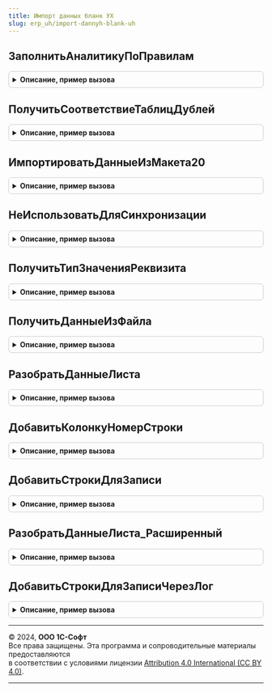 ```yaml
---
title: Импорт данных бланк УХ
slug: erp_uh/import-dannyh-blank-uh
---
```



## ЗаполнитьАналитикуПоПравилам
<details style="margin: 1em 0; padding: 0.5em; border: 1px solid #ccc; border-radius: 6px;">

<summary style="font-weight: bold; cursor: pointer;">Описание, пример вызова</summary>

```bsl

Функция ЗаполнитьАналитикуПоПравилам(ОбъектРасчета,ТаблицаДанных,ПравилаИспользованияПолей,МассивАналитик, Организация = Неопределено) Экспорт
```

Пример вызова
```bsl
Результат = ИмпортДанныхБланкУХ.ЗаполнитьАналитикуПоПравилам(ОбъектРасчета, ТаблицаДанных, ПравилаИспользованияПолей, МассивАналитик, Организация);
```
</details>

## ПолучитьСоответствиеТаблицДублей
<details style="margin: 1em 0; padding: 0.5em; border: 1px solid #ccc; border-radius: 6px;">

<summary style="font-weight: bold; cursor: pointer;">Описание, пример вызова</summary>

```bsl

Функция ПолучитьСоответствиеТаблицДублей(ТабРезультат,ТабГруппировкиДубли) Экспорт
```

Пример вызова
```bsl
Результат = ИмпортДанныхБланкУХ.ПолучитьСоответствиеТаблицДублей(ТабРезультат, ТабГруппировкиДубли) 
```
</details>

## ИмпортироватьДанныеИзМакета20
<details style="margin: 1em 0; padding: 0.5em; border: 1px solid #ccc; border-radius: 6px;">

<summary style="font-weight: bold; cursor: pointer;">Описание, пример вызова</summary>

```bsl

////////////////////////////////////////////////////////////////////////////////////////////////////////////
// Импорт бланка с произвольным количеством колонок (редакция 3.0)
//

Функция ИмпортироватьДанныеИзМакета20(ОбъектРасчета,ЭтаФорма = Неопределено) Экспорт
```

Пример вызова
```bsl
Результат = ИмпортДанныхБланкУХ.ИмпортироватьДанныеИзМакета20(ОбъектРасчета, ЭтаФорма);
```
</details>

## НеИспользоватьДляСинхронизации
<details style="margin: 1em 0; padding: 0.5em; border: 1px solid #ccc; border-radius: 6px;">

<summary style="font-weight: bold; cursor: pointer;">Описание, пример вызова</summary>

```bsl

Функция НеИспользоватьДляСинхронизации(ВидАналитики,ИмяРеквизита) Экспорт
```

Пример вызова
```bsl
Результат = ИмпортДанныхБланкУХ.НеИспользоватьДляСинхронизации(ВидАналитики, ИмяРеквизита) 
```
</details>

## ПолучитьТипЗначенияРеквизита
<details style="margin: 1em 0; padding: 0.5em; border: 1px solid #ccc; border-radius: 6px;">

<summary style="font-weight: bold; cursor: pointer;">Описание, пример вызова</summary>

```bsl

Функция ПолучитьТипЗначенияРеквизита(ОбъектМетаданных,ИмяРеквизита) Экспорт
```

Пример вызова
```bsl
Результат = ИмпортДанныхБланкУХ.ПолучитьТипЗначенияРеквизита(ОбъектМетаданных, ИмяРеквизита));
```
</details>

## ПолучитьДанныеИзФайла
<details style="margin: 1em 0; padding: 0.5em; border: 1px solid #ccc; border-radius: 6px;">

<summary style="font-weight: bold; cursor: pointer;">Описание, пример вызова</summary>

```bsl

Процедура ПолучитьДанныеИзФайла(ОбъектРасчета,ТаблицаСтрок,ТаблицаПоказателей,СтруктураДанных,ЭтаФорма = Неопределено) Экспорт
```

Пример вызова
```bsl
ИмпортДанныхБланкУХ.ПолучитьДанныеИзФайла(ОбъектРасчета, ТаблицаСтрок, ТаблицаПоказателей, СтруктураДанных, ЭтаФорма);
```
</details>

## РазобратьДанныеЛиста
<details style="margin: 1em 0; padding: 0.5em; border: 1px solid #ccc; border-radius: 6px;">

<summary style="font-weight: bold; cursor: pointer;">Описание, пример вызова</summary>

```bsl

Процедура РазобратьДанныеЛиста(ОбъектРасчета,ExcelApplication,Sheet,ТаблицаСтрок,ТаблицаПоказателей,СтруктураДанных) Экспорт
```

Пример вызова
```bsl
ИмпортДанныхБланкУХ.РазобратьДанныеЛиста(ОбъектРасчета, ExcelApplication, Sheet, ТаблицаСтрок, ТаблицаПоказателей, СтруктураДанных));
```
</details>

## ДобавитьКолонкуНомерСтроки
<details style="margin: 1em 0; padding: 0.5em; border: 1px solid #ccc; border-radius: 6px;">

<summary style="font-weight: bold; cursor: pointer;">Описание, пример вызова</summary>

```bsl

Процедура ДобавитьКолонкуНомерСтроки(ТаблицаДанных) Экспорт
```

Пример вызова
```bsl
ИмпортДанныхБланкУХ.ДобавитьКолонкуНомерСтроки(ТаблицаДанных));
```
</details>

## ДобавитьСтрокиДляЗаписи
<details style="margin: 1em 0; padding: 0.5em; border: 1px solid #ccc; border-radius: 6px;">

<summary style="font-weight: bold; cursor: pointer;">Описание, пример вызова</summary>

```bsl

Процедура ДобавитьСтрокиДляЗаписи(ОбъектРасчета,ОбработкаОбъект,ТаблицаПоказателей,ПоказателиСтроки,ТаблицаРаскрытий=Неопределено) Экспорт
```

Пример вызова
```bsl
ИмпортДанныхБланкУХ.ДобавитьСтрокиДляЗаписи(ОбъектРасчета, ОбработкаОбъект, ТаблицаПоказателей, ПоказателиСтроки, ТаблицаРаскрытий);
```
</details>

## РазобратьДанныеЛиста_Расширенный
<details style="margin: 1em 0; padding: 0.5em; border: 1px solid #ccc; border-radius: 6px;">

<summary style="font-weight: bold; cursor: pointer;">Описание, пример вызова</summary>

```bsl

//Процедуры расширенного расчета через лог  показателей
Процедура РазобратьДанныеЛиста_Расширенный(ОбъектРасчета,ExcelApplication,Sheet,ТаблицаСтрок,ТаблицаПоказателей,СтруктураДанных,ЭтаФорма=Неопределено) Экспорт
```

Пример вызова
```bsl
ИмпортДанныхБланкУХ.РазобратьДанныеЛиста_Расширенный(ОбъектРасчета, ExcelApplication, Sheet, ТаблицаСтрок, ТаблицаПоказателей, СтруктураДанных, ЭтаФорма);
```
</details>

## ДобавитьСтрокиДляЗаписиЧерезЛог
<details style="margin: 1em 0; padding: 0.5em; border: 1px solid #ccc; border-radius: 6px;">

<summary style="font-weight: bold; cursor: pointer;">Описание, пример вызова</summary>

```bsl

Процедура ДобавитьСтрокиДляЗаписиЧерезЛог(ОбъектРасчета,ТаблицаИзмененныхПоказателей,ТаблицаПоказателей,ПоказателиСтроки,ТаблицаРаскрытий=Неопределено) Экспорт
```

Пример вызова
```bsl
ИмпортДанныхБланкУХ.ДобавитьСтрокиДляЗаписиЧерезЛог(ОбъектРасчета, ТаблицаИзмененныхПоказателей, ТаблицаПоказателей, ПоказателиСтроки, ТаблицаРаскрытий);
```
</details>

---

© 2024, **ООО 1С-Софт**  
Все права защищены. Эта программа и сопроводительные материалы предоставляются  
в соответствии с условиями лицензии [Attribution 4.0 International (CC BY 4.0)](https://creativecommons.org/licenses/by/4.0/legalcode).

---
